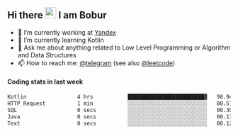 ## Hi there <img src="https://media.giphy.com/media/hvRJCLFzcasrR4ia7z/giphy.gif" width="25px" height="25px"> I am Bobur

- 💼 I’m currently working at [Yandex](https://yandex.ru/)
- 🌱 I’m currently learning Kotlin
- 💬 Ask me about anything related to Low Level Programming or Algorithm and Data Structures
- 📫 How to reach me: [@telegram](https://t.me/octoant) (see also [@leetcode](https://leetcode.com/octoant/))    

#### Coding stats in last week

<!--START_SECTION:waka-->

```txt
Kotlin                4 hrs           ████████████████████████▓   98.94 %
HTTP Request          1 min           ░░░░░░░░░░░░░░░░░░░░░░░░░   00.51 %
SQL                   0 secs          ░░░░░░░░░░░░░░░░░░░░░░░░░   00.30 %
Java                  0 secs          ░░░░░░░░░░░░░░░░░░░░░░░░░   00.13 %
Text                  0 secs          ░░░░░░░░░░░░░░░░░░░░░░░░░   00.12 %
```

<!--END_SECTION:waka-->
